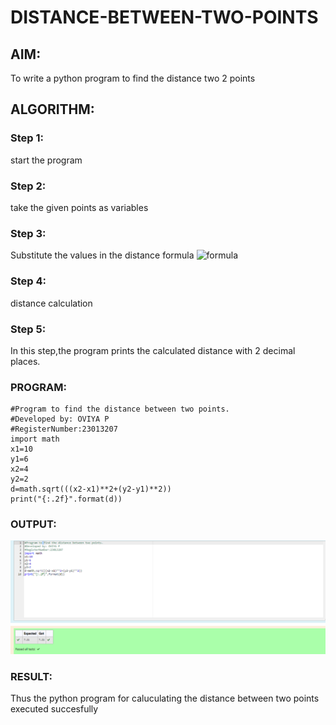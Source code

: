 # DISTANCE-BETWEEN-TWO-POINTS

## AIM:
To write a python program to find the distance two 2 points

## ALGORITHM:
### Step 1: 
start the program
### Step 2: 
take the given points as variables
### Step 3: 
Substitute the values in the distance formula  ![formula](/formula.JPG)
### Step 4: 
distance calculation

### Step 5: 
In this step,the program prints the calculated distance with 2 decimal places.
### PROGRAM:
```
#Program to find the distance between two points.
#Developed by: OVIYA P
#RegisterNumber:23013207
import math
x1=10
y1=6
x2=4
y2=2
d=math.sqrt(((x2-x1)**2+(y2-y1)**2))
print("{:.2f}".format(d))
```



### OUTPUT:
![output](image.png)

### RESULT:
Thus the python program for caluculating the distance between two points executed succesfully